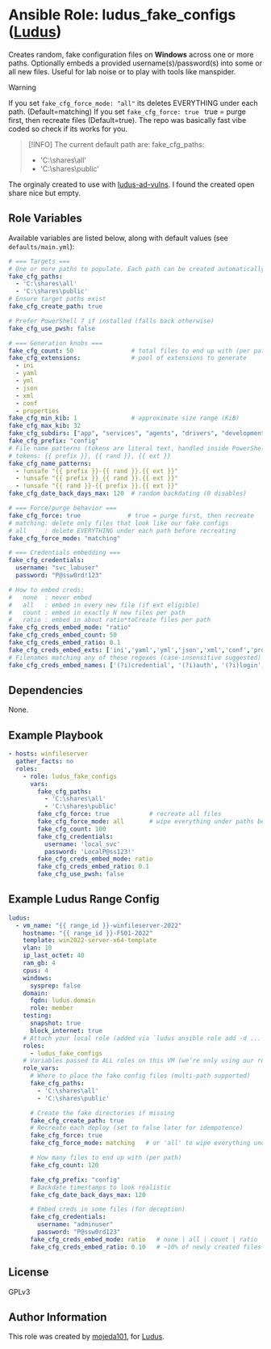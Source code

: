 # Ansible Role: ludus_fake_configs ([Ludus](https://ludus.cloud))

Creates random, fake configuration files on **Windows** across one or more paths. Optionally embeds a provided username(s)/password(s) into some or all new files. Useful for lab noise or to play with tools like manspider.

> [!WARNING]
> If you set `fake_cfg_force_mode: "all"` its deletes EVERYTHING under each path. (Default=matching)
> If you set `fake_cfg_force: true ` true = purge first, then recreate files (Default=true).
> The repo was basically fast vibe coded so check if its works for you.

> [!INFO]
> The current default path are:
> fake_cfg_paths:
>  - 'C:\shares\all'
>  - 'C:\shares\public'

The orginaly created to use with [ludus-ad-vulns](https://github.com/Primusinterp/ludus-ad-vulns/tree/main). I found the created open share nice but empty.


## Role Variables

Available variables are listed below, along with default values (see `defaults/main.yml`):

~~~yaml
# === Targets ===
# One or more paths to populate. Each path can be created automatically.
fake_cfg_paths:
  - 'C:\shares\all'
  - 'C:\shares\public'
# Ensure target paths exist
fake_cfg_create_path: true

# Prefer PowerShell 7 if installed (falls back otherwise)
fake_cfg_use_pwsh: false

# === Generation knobs ===
fake_cfg_count: 50                # total files to end up with (per path; idempotent unless forced)
fake_cfg_extensions:              # pool of extensions to generate
  - ini
  - yaml
  - yml
  - json
  - xml
  - conf
  - properties
fake_cfg_min_kib: 1               # approximate size range (KiB)
fake_cfg_max_kib: 32
fake_cfg_subdirs: ["app", "services", "agents", "drivers", "development","configs"]   # optional subfolders; [] for none
fake_cfg_prefix: "config"
# File name patterns (tokens are literal text, handled inside PowerShell)
# tokens: {{ prefix }}, {{ rand }}, {{ ext }}
fake_cfg_name_patterns:
  - !unsafe "{{ prefix }}-{{ rand }}.{{ ext }}"
  - !unsafe "{{ prefix }}_{{ rand }}.{{ ext }}"
  - !unsafe "{{ rand }}-{{ prefix }}.{{ ext }}"
fake_cfg_date_back_days_max: 120  # random backdating (0 disables)

# === Force/purge behavior ===
fake_cfg_force: true             # true = purge first, then recreate
# matching: delete only files that look like our fake configs
# all     : delete EVERYTHING under each path before recreating
fake_cfg_force_mode: "matching"

# === Credentials embedding ===
fake_cfg_credentials:
  username: "svc_labuser"
  password: "P@ssw0rd!123"

# How to embed creds:
#   none  : never embed
#   all   : embed in every new file (if ext eligible)
#   count : embed in exactly N new files per path
#   ratio : embed in about ratio*toCreate files per path
fake_cfg_creds_embed_mode: "ratio"
fake_cfg_creds_embed_count: 50
fake_cfg_creds_embed_ratio: 0.1
fake_cfg_creds_embed_exts: ['ini','yaml','yml','json','xml','conf','properties']
# Filenames matching any of these regexes (case-insensitive suggested) will ALWAYS get creds (if ext eligible)
fake_cfg_creds_embed_names: ['(?i)credential', '(?i)auth', '(?i)login', '(?i)secrets?']
~~~


## Dependencies

None.

## Example Playbook

~~~yaml
- hosts: winfileserver
  gather_facts: no
  roles:
    - role: ludus_fake_configs
      vars:
        fake_cfg_paths:
          - 'C:\shares\all'
          - 'C:\shares\public'
        fake_cfg_force: true           # recreate all files
        fake_cfg_force_mode: all       # wipe everything under paths before recreating
        fake_cfg_count: 100
        fake_cfg_credentials:
          username: 'local_svc'
          password: 'LocalP@ss123!'
        fake_cfg_creds_embed_mode: ratio
        fake_cfg_creds_embed_ratio: 0.1
        fake_cfg_use_pwsh: false
~~~

## Example Ludus Range Config

~~~yaml
ludus:
  - vm_name: "{{ range_id }}-winfileserver-2022"
    hostname: "{{ range_id }}-FS01-2022"
    template: win2022-server-x64-template
    vlan: 10
    ip_last_octet: 40
    ram_gb: 4
    cpus: 4
    windows:
      sysprep: false
    domain:
      fqdn: ludus.domain
      role: member
    testing:
      snapshot: true
      block_internet: true
    # Attach your local role (added via `ludus ansible role add -d ...`)
    roles:
      - ludus_fake_configs
    # Variables passed to ALL roles on this VM (we’re only using our role here)
    role_vars:
      # Where to place the fake config files (multi-path supported)
      fake_cfg_paths:
        - 'C:\shares\all'
        - 'C:\shares\public'

      # Create the fake directories if missing
      fake_cfg_create_path: true
      # Recreate each deploy (set to false later for idempotence)
      fake_cfg_force: true
      fake_cfg_force_mode: matching   # or 'all' to wipe everything under those paths

      # How many files to end up with (per path)
      fake_cfg_count: 120

      fake_cfg_prefix: "config"
      # Backdate timestamps to look realistic
      fake_cfg_date_back_days_max: 120

      # Embed creds in some files (for deception)
      fake_cfg_credentials:
        username: "adminuser"
        password: "P@ssw0rd123"
      fake_cfg_creds_embed_mode: ratio   # none | all | count | ratio
      fake_cfg_creds_embed_ratio: 0.10   # ~10% of newly created files


~~~

## License

[//]: # (If you change the License type, be sure to change the actual LICENSE file as well)
GPLv3

## Author Information

This role was created by [mojeda101](https://github.com/mojeda101), for [Ludus](https://ludus.cloud/).
